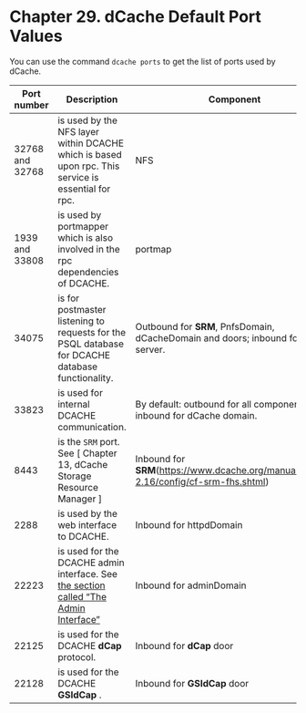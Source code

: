 Chapter 29. dCache Default Port Values 
======================================

You can use the command `dcache ports` to get the list of ports used by dCache.

| Port number     | Description                                                                                        | Component                                                                      |
|-----------------|----------------------------------------------------------------------------------------------------|--------------------------------------------------------------------------------|
| 32768 and 32768 | is used by the NFS layer within DCACHE which is based upon rpc. This service is essential for rpc. | NFS                                                                            |
| 1939 and 33808  | is used by portmapper which is also involved in the rpc dependencies of DCACHE.                    | portmap                                                                        |
| 34075           | is for postmaster listening to requests for the PSQL database for DCACHE database functionality.   | Outbound for **SRM**, PnfsDomain, dCacheDomain and doors; inbound for PSQL server. |
| 33823           | is used for internal DCACHE communication.                                                         | By default: outbound for all components, inbound for dCache domain.            |
| 8443            | is the `SRM` port. See [ Chapter 13, dCache Storage Resource Manager ]                                                                         | Inbound for **SRM**(https://www.dcache.org/manuals/Book-2.16/config/cf-srm-fhs.shtml)                                                                |
| 2288            | is used by the web interface to DCACHE.                                                            | Inbound for httpdDomain                                                        |
| 22223           | is used for the DCACHE admin interface. See [ the section called “The Admin Interface”](https://www.dcache.org/manuals/Book-2.16/start/intouch-admin-fhs.shtml)                                               | Inbound for adminDomain                                                        |
| 22125           | is used for the DCACHE **dCap** protocol.                                                              | Inbound for **dCap** door                                                          |
| 22128           | is used for the DCACHE **GSIdCap** .                                                                   | Inbound for **GSIdCap** door                                                       |

  [???]: #cf-srm
  [1]: #intouch-admin
